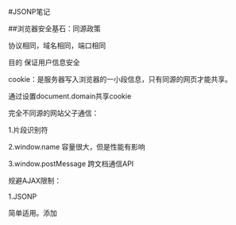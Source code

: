 #JSONP笔记

##浏览器安全基石：同源政策

协议相同，域名相同，端口相同

目的 保证用户信息安全

cookie：是服务器写入浏览器的一小段信息，只有同源的网页才能共享。

通过设置document.domain共享cookie

完全不同源的网站父子通信：

1.片段识别符

2.window.name 容量很大，但是性能有影响

3.window.postMessage 跨文档通信API

规避AJAX限制：

1.JSONP

简单适用。添加<script>元素向服务器请求JSON数据。

2.WebSocket

origin字段判断

3.CORS

##JSONP

数据库：能长久存数据的地方

1.最著名的数据库：MySQL 

2.文件系统是一种数据库

amount = fs.readFilesSync('./db','utf8') //把值存在文件里，
读取文件

string = string.replace('&&&amount&&&',amount) //用占位符替代具体金额

//点付款后发送POST请求-用form action

writeFilesSync 写入数据

response.write('')

response.end()

from表单一旦提交，就会刷新页面
怎么办

把form 的 target 定到 iframe

更好的方法：

###img发请求法：

不用form，按钮被点击时，利用可以发请求的标签：比如img，发送请
求，利用onload和onerror判断是否发送成功

页面刷新：window.location.reload()

###script发请求法：SRJ(server rendered javascript)

把  script  append  到body里

script.onload script.onerror

content-type:application/javascript

无刷新局部更新页面的方法。牛逼。

##请求另一个网站的script

script不受域名限制，任何网站都可以使用另一个网站的JS。

**重要操作用POST,GET不安全**

两个网站互相访问（可互相访问接口）

从一个网页的前端操作另一个网站的服务器-通过SRJ

方案缺点：后端的代码涉及了太多的前端代码，对分离不利。耦合。

##解耦
后端是不是可以直接调个函数xxx？不去了解细节？

-JS定义，window.xxx //前端代码

-xxx.call(undefined,'success')//后端代码

-前端代码：http...../pay?callbackName=xxx

-后端代码：$(query.callbackName).call(undefined,'success')

**AJAX是受域名限制的，JSONP不受域名限制**

$(query.callbackName).call(undefined,{
    "success":true,
    "left":${newAmount}
})

JSON + Padding = JSONP

##JSONP完整过程

请求方：一个网站的前端 frank.com （浏览器）

响应方：另一个网站的后端（服务器）

1.请求方创建script，src指向响应方。同时传一个查询参数 ？callbackName=xxx

2.响应方根据查询参数callbackName，构造形如1.xxx.call(undefined,'你要的数据') 2.xxx（'你要的数据'） 这样的响应

3.浏览器接收到响应，就会执行yyy.call(undefined,'你要的数据')

4.那么请求方就知道了他要的数据

这就时JSONP

约定：
-1.calbackName -> 一般叫callback

-2.yyy -> 随机数

```
let functionName = 'frank'+ parseInt(Math.random()+10000,10)

window[functionName] = function(result){

}

delete window[functionName]
//用完就删掉
```

用jQuery来便捷搞定：
```
$.ajax{(
    url:"http://...",
    dataType:"jsonp",
    success:function(response){

    }
)}
```

面试题：

请问JSONP为什么不支持POST请求：

因为JSONP时通过动态创建script实现的，创建script的时候只能用GET，不能用POST。

（script的src只能写入url，可以写入get数据，没法写入post数据）